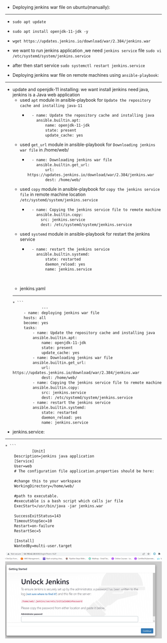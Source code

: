 * Deploying jenkins war file on ubuntu(manually):
------------------------------------------------
  * `sudo apt update`
  * `sudo apt install openjdk-11-jdk -y`
  * `wget https://updates.jenkins.io/download/war/2.384/jenkins.war`
  * we want to run jenkins application ,we need `jenkins service` file 
    `sudo vi /etc/systemd/system/jenkins.service`
  * after then start service  `sudo systemctl restart jenkins.service`

* Deploying jenkins war file on remote machines using `ansible-playbook`:
--------------------------------------------------------------------------
 * update and openjdk-11 installing: we want install jenkins need java, jenkins is a Java web 
   application
   * used `apt` module in ansible-playbook for `Update the repository cache and installing java-11`
      * ```
          - name: Update the repository cache and installing java
            ansible.builtin.apt:
                name: openjdk-11-jdk
                state: present
                update_cache: yes
    * used `get_url` module in ansible-playbook for `Downloading jenkins war file` in /home/web/
      * ```
          - name: Downloading jenkins war file
            ansible.builtin.get_url:
                url: https://updates.jenkins.io/download/war/2.384/jenkins.war
                dest: /home/web/
    * used `copy` module in ansible-playbook for `copy the jenkins service file` in remote machine 
      location
       `/etc/systemd/system/jenkins.service`
       * ```
           - name: Copying the jenkins service file to remote machine
             ansible.builtin.copy:
               src: jenkins.service
               dest: /etc/systemd/system/jenkins.service
    * used `systemd` module in ansible-playbook for restart the jenkins service
      * ```
          - name: restart the jenkins service
            ansible.builtin.systemd:
                state: restarted
                daemon_reload: yes
                name: jenkins.service



    * jenkins.yaml
    ---------------
       * ```
                    ---
            - name: deploying jenkins war file
            hosts: all
            become: yes
            tasks:
                - name: Update the repository cache and installing java
                ansible.builtin.apt:
                    name: openjdk-11-jdk
                    state: present
                    update_cache: yes
                - name: Downloading jenkins war file
                ansible.builtin.get_url:
                    url: https://updates.jenkins.io/download/war/2.384/jenkins.war
                    dest: /home/web/
                - name: Copying the jenkins service file to remote machine
                ansible.builtin.copy:
                    src: jenkins.service
                    dest: /etc/systemd/system/jenkins.service
                - name: restart the jenkins service
                ansible.builtin.systemd:
                    state: restarted
                    daemon_reload: yes
                    name: jenkins.service

* jenkins.service:
------------------
    * ```
                [Unit]
        Description=jenkins java application
        [Service]
        User=web
        # The configuration file application.properties should be here:

        #change this to your workspace
        WorkingDirectory=/home/web/

        #path to executable.
        #executable is a bash script which calls jar file
        ExecStart=/usr/bin/java -jar jenkins.war

        SuccessExitStatus=143
        TimeoutStopSec=10
        Restart=on-failure
        RestartSec=5

        [Install]
        WantedBy=multi-user.target

![preview](jenkins.png)